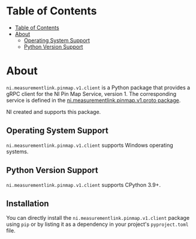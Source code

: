 # Table of Contents

- [Table of Contents](#table-of-contents)
- [About](#about)
  - [Operating System Support](#operating-system-support)
  - [Python Version Support](#python-version-support)

# About

`ni.measurementlink.pinmap.v1.client` is a Python package that provides a gRPC client for the
NI Pin Map Service, version 1. The corresponding service is defined in the
[ni.measurementlink.pinmap.v1.proto package](https://github.com/ni/ni-apis/tree/main/ni/measurementlink/pinmap/v1).

NI created and supports this package.

## Operating System Support

`ni.measurementlink.pinmap.v1.client` supports Windows operating systems.

## Python Version Support

`ni.measurementlink.pinmap.v1.client` supports CPython 3.9+.

## Installation

You can directly install the `ni.measurementlink.pinmap.v1.client` package using `pip` or by listing it as a
dependency in your project's `pyproject.toml` file.
